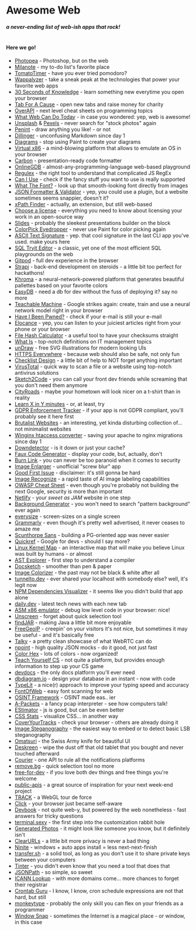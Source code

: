 # Awesome Web
##### a never-ending list of web-ish apps that rock!
#
#### Here we go!

* [Photopea](https://www.photopea.com/) - Photoshop, but on the web
* [Milanote](https://milanote.com/) - my to-do list's favorite place 
* [TomatoTimer](https://tomato-timer.com/) - have you ever tried pomodoro?
* [Wappalyzer](https://www.wappalyzer.com/) - take a sneak peak at the technologies that power your favorite web apps
* [30 Seconds of Knowledge](https://30secondsofknowledge.com/) - learn something new everytime you open your browser
* [Tab For A Cause](https://tab.gladly.io/) - open new tabs and raise money for charity
* [OverAPI](http://overapi.com/) - next level cheat sheets on programming topics
* [What Web Can Do Today](https://whatwebcando.today/) - in case you wondered: yep, web is awesome!
* [Unsplash](https://unsplash.com/) & [Pexels](https://www.pexels.com/) - never search for "stock photos" again
* [Penint](http://seoi.net/penint/) - draw anything you like! - or not
* [Dillinger](https://dillinger.io/) - unconfusing Markdown since day 1
* [Diagrams](https://www.diagrams.net/) - stop using Paint to create your diagrams
* [Virtual x86](https://copy.sh/v86/) - a mind-blowing platform that allows to emulate an OS in your browser
* [Carbon](https://carbon.now.sh) - presentation-ready code formatter
* [OnlineGDB](https://www.onlinegdb.com/) - almost-any-programming-language web-based playground
* [Regulex](https://jex.im/regulex/#!flags=&re=%5E(a%7Cb)*%3F%24) - the right tool to understand that complicated JS RegEx
* [Can I Use](https://caniuse.com/) - check if the fancy stuff you want to use is really supported
* [What The Font?](https://www.myfonts.com/WhatTheFont/) - look up that smooth-looking font directly from images
* [JSON Formatter & Validator](https://jsonformatter.curiousconcept.com/) - yep, you could use a plugin, but a website sometimes seems snappier, doesn't it?
* [xPath Finder](https://chrome.google.com/webstore/detail/xpath-finder/ihnknokegkbpmofmafnkoadfjkhlogph) - actually, an extension, but still web-based 
* [Choose a license](https://choosealicense.com/) - everything you need to know about licensing your work in an open-source way
* [Slides](https://slides.com/) - probably the sleekest presentations builder on the block
* [ColorPick Eyedropper](https://chrome.google.com/webstore/detail/colorpick-eyedropper/ohcpnigalekghcmgcdcenkpelffpdolg) - never use Paint for color picking again
* [ASCII Text Signature](https://www.kammerl.de/ascii/AsciiSignature.php) - yep. that cool signature in the last CLI app you've used. make yours here
* [SQL Tryit Editor](https://www.w3schools.com/sql/trysql.asp?filename=trysql_op_in) - a classic, yet one of the most efficient SQL playgrounds on the web
* [Gitpod](https://gitpod.io) - full dev experience in the browser
* [Strapi](https://strapi.io/) - back-end development on steroids - a little bit too perfect for hackathons!
* [Khroma](http://khroma.co/) - a neural-network-powered platform that generates beautiful pallettes based on your favorite colors
* [EasyDB](https://easydb.io/) - need a db for dev without the fuss of deploying it? say no more
* [Teachable Machine](https://teachablemachine.withgoogle.com/) - Google strikes again: create, train and use a neural network model right in your browser
* [Have I Been Pwned?](https://haveibeenpwned.com/) - check if your e-mail is still your e-mail
* [Elocance](https://www.elocance.com/en/) - yep, you can listen to your juiciest articles right from your phone or your browser
* [File Hash Calculator](https://md5file.com/calculator) - a useful tool to have your checksums straight 
* [What Is](https://whatis.techtarget.com/) - top-notch definitions on IT management topics
* [unDraw](https://undraw.co/) - free SVG illustrations for modern looking UIs
* [HTTPS Everywhere](https://www.eff.org/https-everywhere) - because web should also be safe, not only fun
* [Checklist Design](https://www.checklist.design/) - a little bit of help to NOT forget anything important
* [VirusTotal](https://www.virustotal.com/) - quick way to scan a file or a website using top-notch antivirus solutions
* [Sketch2Code](https://sketch2code.azurewebsites.net/) - you can call your front dev friends while screaming that you don't need them anymore
* [CityRoads](https://anvaka.github.io/city-roads/) - maybe your hometown will look nicer on a t-shirt than in reality
* [Learn X in Y minutes](https://learnxinyminutes.com/) - or, at least, try
* [GDPR Enforcement Tracker](https://www.enforcementtracker.com/) - if your app is not GDPR compliant, you'll probably see it here first
* [Brutalist Websites](https://brutalistwebsites.com/) - an interesting, yet kinda disturbing collection of... not minimalist websites
* [Winginx htaccess converter](https://winginx.com/en/htaccess) - saving your apache to nginx migrations since day 1
* [Downdetector](https://downdetector.com/) - is it down or just your cache?
* [Faux Code Generator](http://knutsynstad.com/fauxcode/) - display your code, but, actually, don't
* [Burn Link](https://burn.link/) - you can never be too paranoid when it comes to security
* [Image Enlarger](https://imglarger.com/) - unofficial "screw blur" app
* [Good First Issue](https://goodfirstissue.dev/) - disclaimer: it's still gonna be hard
* [Image Recognize](https://imagerecognize.com/) - a rapid taste of AI image labeling capabilities
* [OWASP Cheat Sheet](https://cheatsheetseries.owasp.org/?q=) - even though you're probably not building the next Google, security is more than important
* [Netlify](https://www.netlify.com/) - your *sweet as JAM* website in one step
* [Background Generator](https://background-generator.com/) - you won't need to search "pattern background" ever again
* [everysize](https://everysize.kibalabs.com/) - screen-sizes on a single screen 
* [Grammarly](https://grammarly.com) - even though it's pretty well advertised, it never ceases to amaze me
* [Scunthorpe Sans](https://vole.wtf/scunthorpe-sans/) - building a PG-oriented app was never easier 
* [Quickref](https://quickref.dev/) - Google for devs - should I say more?
* [Linux Kernel Map](https://makelinux.github.io/kernel/map/) - an interactive map that will make you believe Linux was built by humans - or almost
* [AST Explorer](https://astexplorer.net/) - first step to understand a compiler
* [Docsketch](https://www.docsketch.com/online-signature/) - smoother than pen & paper
* [Image Colorizer](https://imagecolorizer.com/) - the past may not be black & white after all
* [tunnelto.dev](https://tunnelto.dev/) - ever shared your localhost with somebody else? well, it's legit now
* [NPM Dependencies Visualizer](https://npm.anvaka.com/) - it seems like you didn't build that app alone
* [daily.dev](https://chrome.google.com/webstore/detail/dailydev-news-for-busy-de/jlmpjdjjbgclbocgajdjefcidcncaied) - latest tech news with each new tab 
* [ASM x86 emulator](https://carlosrafaelgn.com.br/asm86/) - debug low level code in your browser: nice!
* [Unscreen](https://www.unscreen.com/) - forget about quick selection tool
* [findJAR](https://www.findjar.com/) - making Java a little bit more enjoyable
* [FreeGeoIP](https://freegeoip.app/) - creepin' on your visitors it's not nice, but sometimes it may be useful - and it's basically free
* [Talky](https://talky.io/) - a pretty clean showcase of what WebRTC can do
* [npoint](https://www.npoint.io/) - high quality JSON mocks - do it good, not just fast
* [Color Hex](https://www.colorhexa.com/) - lots of colors - now organized!
* [Teach Yourself CS](https://teachyourselfcs.com/) - not quite a platform, but provides enough information to step up your CS game
* [devdocs](https://devdocs.io/) - the only docs platform you'll ever need
* [dbdiagram.io](https://dbdiagram.io/) - design your database in an instant - now with code
* [TypeLit](https://www.typelit.io/) - a nice(r) approach to improve your typing speed and accuracy
* [FontOfWeb](https://fontofweb.com/) - easy font scanning for web
* [OSINT Framework](https://osintframework.com/) - OSINT made eas.. ier
* [A-Packets](https://apackets.com/) - a fancy pcap interpreter - see how computers talk!
* [EStimator](https://estimator.dev) - js is good, but can be even better
* [CSS Stats](https://cssstats.com/) - visualize CSS... in another way
* [CoverYourTracks](https://coveryourtracks.eff.org/) - check your browser - others are already doing it 
* [Image Steganography](https://incoherency.co.uk/image-steganography/) - the easiest way to embed or to detect basic LSB steganography
* [Omatsuri](https://omatsuri.app/) - the Swiss Army knife for beautiful UI
* [Deskreen](https://deskreen.com/) - wipe the dust off that old tablet that you bought and never touched afterward
* [Courier](https://www.courier.com/) - one API to rule all the notifications platforms
* [remove.bg](https://www.remove.bg) - quick selection tool no more
* [free-for-dev](https://free-for.dev) - if you love both dev things and free things you're welcome
* [public-apis](https://public-apis.io/) - a great source of inspiration for your next week-end project
* [TRACK](https://demos.littleworkshop.fr/track) - a WebGL tour de force
* [Click](https://clickclickclick.click/) - your browser just became self-aware
* [Devbook](https://usedevbook.com/) - not quite web-y, but powered by the web nonetheless - fast answers for tricky questions
* [terminal.sexy](https://terminal.sexy/) - the first step into the customization rabbit hole
* [Generated Photos](https://generated.photos/) - it might look like someone you know, but it definitely isn't
* [ClearURLs](https://docs.clearurls.xyz/latest/) - a little bit more privacy is never a bad thing
* [Ninite](https://ninite.com) - windows + auto apps install = less next-next-finish
* [transfer.sh](https://transfer.sh) - a solid tool, as long as you don't use it to share private keys between your computers
* [Tinter](https://tinter.uxie.io) - you didn't even know that you need a tool that does that
* [JSONPath](https://jsonpath.com/) - so simple, so sweet
* [ICANN Lookup](https://lookup.icann.org/) - with more domains come... more chances to forget their registrar
* [Crontab Guru](https://crontab.guru/) - I know, I know, cron schedule expressions are not that hard, but still 
* [monkeytype](https://monkeytype.com/) - probably the only skill you can flex on your friends as a programmer
* [Window Snap](https://www.window-swap.com/) - sometimes the Internet is a magical place - or window, in this case
